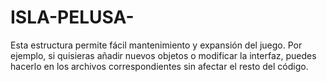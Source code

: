 # ISLA-PELUSA-
Esta estructura permite fácil mantenimiento y expansión del juego. Por ejemplo, si quisieras añadir nuevos objetos o modificar la interfaz, puedes hacerlo en los archivos correspondientes sin afectar el resto del código.
